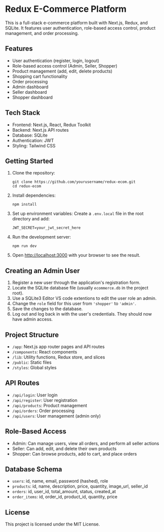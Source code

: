 # Redux E-Commerce Platform

This is a full-stack e-commerce platform built with Next.js, Redux, and SQLite. It features user authentication, role-based access control, product management, and order processing.

## Features

- User authentication (register, login, logout)
- Role-based access control (Admin, Seller, Shopper)
- Product management (add, edit, delete products)
- Shopping cart functionality
- Order processing
- Admin dashboard
- Seller dashboard
- Shopper dashboard

## Tech Stack

- Frontend: Next.js, React, Redux Toolkit
- Backend: Next.js API routes
- Database: SQLite
- Authentication: JWT
- Styling: Tailwind CSS

## Getting Started

1. Clone the repository:
   ```
   git clone https://github.com/yourusername/redux-ecom.git
   cd redux-ecom
   ```

2. Install dependencies:
   ```
   npm install
   ```

3. Set up environment variables:
   Create a `.env.local` file in the root directory and add:
   ```
   JWT_SECRET=your_jwt_secret_here
   ```

4. Run the development server:
   ```
   npm run dev
   ```

5. Open [http://localhost:3000](http://localhost:3000) with your browser to see the result.

## Creating an Admin User

1. Register a new user through the application's registration form.
2. Locate the SQLite database file (usually `ecommerce.db` in the project root).
3. Use a SQLite3 Editor VS code extentions to edit the user role an admin.
5. Change the `role` field for this user from `'shopper'` to `'admin'`.
6. Save the changes to the database.
7. Log out and log back in with the user's credentials. They should now have admin access.

## Project Structure

- `/app`: Next.js app router pages and API routes
- `/components`: React components
- `/lib`: Utility functions, Redux store, and slices
- `/public`: Static files
- `/styles`: Global styles

## API Routes

- `/api/login`: User login
- `/api/register`: User registration
- `/api/products`: Product management
- `/api/orders`: Order processing
- `/api/users`: User management (admin only)

## Role-Based Access

- Admin: Can manage users, view all orders, and perform all seller actions
- Seller: Can add, edit, and delete their own products
- Shopper: Can browse products, add to cart, and place orders

## Database Schema

- `users`: id, name, email, password (hashed), role
- `products`: id, name, description, price, quantity, image_url, seller_id
- `orders`: id, user_id, total_amount, status, created_at
- `order_items`: id, order_id, product_id, quantity, price

## License

This project is licensed under the MIT License.